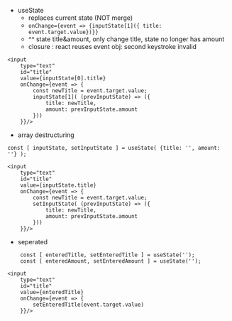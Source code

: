 
- useState
    - replaces current state (NOT merge)
    - `onChange={event => {inputState[1]({ title: event.target.value})}}`
    - ^^ state title&amount, only change title, state no longer has amount
    - closure : react reuses event obj: second keystroke invalid

```
<input 
    type="text" 
    id="title" 
    value={inputState[0].title} 
    onChange={event => {
        const newTitle = event.target.value;
        inputState[1]( (prevInputState) => ({
            title: newTitle, 
            amount: prevInputState.amount 
        }))
    }}/>
```

- array destructuring

```const [ inputState, setInputState ] = useState( {title: '', amount: ''} );```
```
<input 
    type="text" 
    id="title" 
    value={inputState.title} 
    onChange={event => {
        const newTitle = event.target.value;
        setInputState( (prevInputState) => ({
            title: newTitle, 
            amount: prevInputState.amount 
        }))
    }}/>
```

- seperated
```
    const [ enteredTitle, setEnteredTitle ] = useState('');
    const [ enteredAmount, setEnteredAmount ] = useState('');
```
```
<input 
    type="text" 
    id="title" 
    value={enteredTitle} 
    onChange={event => {
        setEnteredTitle(event.target.value)
    }}/>
```